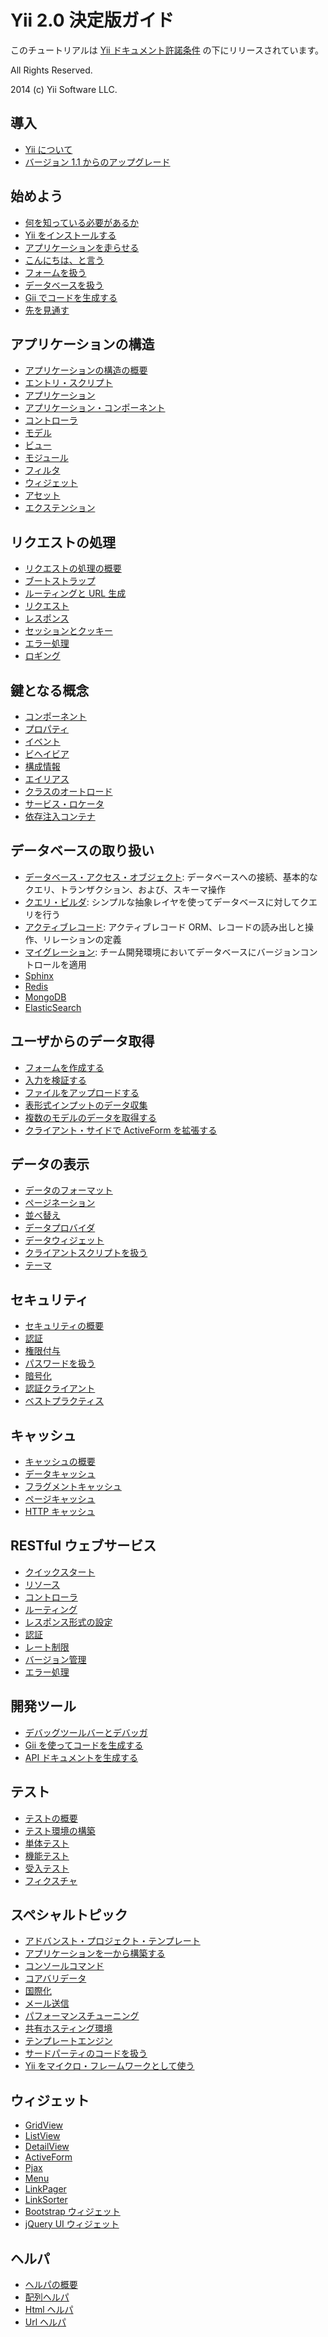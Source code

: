Yii 2.0 決定版ガイド
====================

このチュートリアルは [Yii ドキュメント許諾条件](http://www.yiiframework.com/doc/terms/) の下にリリースされています。

All Rights Reserved.

2014 (c) Yii Software LLC.


導入
----

* [Yii について](intro-yii.md)
* [バージョン 1.1 からのアップグレード](intro-upgrade-from-v1.md)


始めよう
--------

* [何を知っている必要があるか](start-prerequisites.md)
* [Yii をインストールする](start-installation.md)
* [アプリケーションを走らせる](start-workflow.md)
* [こんにちは、と言う](start-hello.md)
* [フォームを扱う](start-forms.md)
* [データベースを扱う](start-databases.md)
* [Gii でコードを生成する](start-gii.md)
* [先を見通す](start-looking-ahead.md)


アプリケーションの構造
----------------------

* [アプリケーションの構造の概要](structure-overview.md)
* [エントリ・スクリプト](structure-entry-scripts.md)
* [アプリケーション](structure-applications.md)
* [アプリケーション・コンポーネント](structure-application-components.md)
* [コントローラ](structure-controllers.md)
* [モデル](structure-models.md)
* [ビュー](structure-views.md)
* [モジュール](structure-modules.md)
* [フィルタ](structure-filters.md)
* [ウィジェット](structure-widgets.md)
* [アセット](structure-assets.md)
* [エクステンション](structure-extensions.md)


リクエストの処理
----------------

* [リクエストの処理の概要](runtime-overview.md)
* [ブートストラップ](runtime-bootstrapping.md)
* [ルーティングと URL 生成](runtime-routing.md)
* [リクエスト](runtime-requests.md)
* [レスポンス](runtime-responses.md)
* [セッションとクッキー](runtime-sessions-cookies.md)
* [エラー処理](runtime-handling-errors.md)
* [ロギング](runtime-logging.md)


鍵となる概念
------------

* [コンポーネント](concept-components.md)
* [プロパティ](concept-properties.md)
* [イベント](concept-events.md)
* [ビヘイビア](concept-behaviors.md)
* [構成情報](concept-configurations.md)
* [エイリアス](concept-aliases.md)
* [クラスのオートロード](concept-autoloading.md)
* [サービス・ロケータ](concept-service-locator.md)
* [依存注入コンテナ](concept-di-container.md)


データベースの取り扱い
----------------------

* [データベース・アクセス・オブジェクト](db-dao.md): データベースへの接続、基本的なクエリ、トランザクション、および、スキーマ操作
* [クエリ・ビルダ](db-query-builder.md): シンプルな抽象レイヤを使ってデータベースに対してクエリを行う
* [アクティブレコード](db-active-record.md): アクティブレコード ORM、レコードの読み出しと操作、リレーションの定義
* [マイグレーション](db-migrations.md): チーム開発環境においてデータベースにバージョンコントロールを適用
* [Sphinx](https://github.com/yiisoft/yii2-sphinx/blob/master/docs/guide-ja/README.md)
* [Redis](https://github.com/yiisoft/yii2-redis/blob/master/docs/guide-ja/README.md)
* [MongoDB](https://github.com/yiisoft/yii2-mongodb/blob/master/docs/guide-ja/README.md)
* [ElasticSearch](https://github.com/yiisoft/yii2-elasticsearch/blob/master/docs/guide-ja/README.md)


ユーザからのデータ取得
----------------------

* [フォームを作成する](input-forms.md)
* [入力を検証する](input-validation.md)
* [ファイルをアップロードする](input-file-upload.md)
* [表形式インプットのデータ収集](input-tabular-input.md)
* [複数のモデルのデータを取得する](input-multiple-models.md)
* [クライアント・サイドで ActiveForm を拡張する](input-form-javascript.md)


データの表示
------------

* [データのフォーマット](output-formatting.md)
* [ページネーション](output-pagination.md)
* [並べ替え](output-sorting.md)
* [データプロバイダ](output-data-providers.md)
* [データウィジェット](output-data-widgets.md)
* [クライアントスクリプトを扱う](output-client-scripts.md)
* [テーマ](output-theming.md)


セキュリティ
------------

* [セキュリティの概要](security-overview.md)
* [認証](security-authentication.md)
* [権限付与](security-authorization.md)
* [パスワードを扱う](security-passwords.md)
* [暗号化](security-cryptography.md)
* [認証クライアント](https://github.com/yiisoft/yii2-authclient/blob/master/docs/guide-ja/README.md)
* [ベストプラクティス](security-best-practices.md)


キャッシュ
----------

* [キャッシュの概要](caching-overview.md)
* [データキャッシュ](caching-data.md)
* [フラグメントキャッシュ](caching-fragment.md)
* [ページキャッシュ](caching-page.md)
* [HTTP キャッシュ](caching-http.md)


RESTful ウェブサービス
----------------------

* [クイックスタート](rest-quick-start.md)
* [リソース](rest-resources.md)
* [コントローラ](rest-controllers.md)
* [ルーティング](rest-routing.md)
* [レスポンス形式の設定](rest-response-formatting.md)
* [認証](rest-authentication.md)
* [レート制限](rest-rate-limiting.md)
* [バージョン管理](rest-versioning.md)
* [エラー処理](rest-error-handling.md)


開発ツール
----------

* [デバッグツールバーとデバッガ](https://github.com/yiisoft/yii2-debug/blob/master/docs/guide-ja/README.md)
* [Gii を使ってコードを生成する](https://github.com/yiisoft/yii2-gii/blob/master/docs/guide-ja/README.md)
* [API ドキュメントを生成する](https://github.com/yiisoft/yii2-apidoc)


テスト
------

* [テストの概要](test-overview.md)
* [テスト環境の構築](test-environment-setup.md)
* [単体テスト](test-unit.md)
* [機能テスト](test-functional.md)
* [受入テスト](test-acceptance.md)
* [フィクスチャ](test-fixtures.md)


スペシャルトピック
------------------

* [アドバンスト・プロジェクト・テンプレート](https://github.com/yiisoft/yii2-app-advanced/blob/master/docs/guide-ja/README.md)
* [アプリケーションを一から構築する](tutorial-start-from-scratch.md)
* [コンソールコマンド](tutorial-console.md)
* [コアバリデータ](tutorial-core-validators.md)
* [国際化](tutorial-i18n.md)
* [メール送信](tutorial-mailing.md)
* [パフォーマンスチューニング](tutorial-performance-tuning.md)
* [共有ホスティング環境](tutorial-shared-hosting.md)
* [テンプレートエンジン](tutorial-template-engines.md)
* [サードパーティのコードを扱う](tutorial-yii-integration.md)
* [Yii をマイクロ・フレームワークとして使う](tutorial-yii-as-micro-framework.md)


ウィジェット
------------

* [GridView](http://www.yiiframework.com/doc-2.0/yii-grid-gridview.html)
* [ListView](http://www.yiiframework.com/doc-2.0/yii-widgets-listview.html)
* [DetailView](http://www.yiiframework.com/doc-2.0/yii-widgets-detailview.html)
* [ActiveForm](http://www.yiiframework.com/doc-2.0/guide-input-forms.html#activerecord-based-forms-activeform)
* [Pjax](http://www.yiiframework.com/doc-2.0/yii-widgets-pjax.html)
* [Menu](http://www.yiiframework.com/doc-2.0/yii-widgets-menu.html)
* [LinkPager](http://www.yiiframework.com/doc-2.0/yii-widgets-linkpager.html)
* [LinkSorter](http://www.yiiframework.com/doc-2.0/yii-widgets-linksorter.html)
* [Bootstrap ウィジェット](https://github.com/yiisoft/yii2-bootstrap/blob/master/docs/guide-ja/README.md)
* [jQuery UI ウィジェット](https://github.com/yiisoft/yii2-jui/blob/master/docs/guide-ja/README.md)


ヘルパ
------

* [ヘルパの概要](helper-overview.md)
* [配列ヘルパ](helper-array.md)
* [Html ヘルパ](helper-html.md)
* [Url ヘルパ](helper-url.md)

